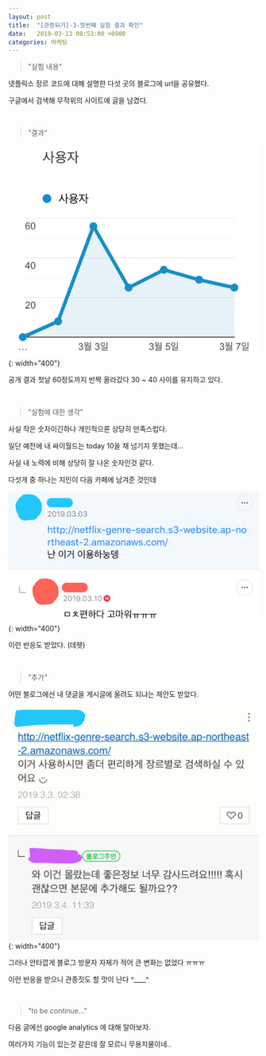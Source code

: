 ```yaml
---
layout: post
title:  "[관종되기]-3-첫번째 실험 결과 확인"
date:   2019-03-13 08:53:00 +0900
categories: 마케팅
---
```


> "실험 내용"

넷플릭스 장르 코드에 대해 설명한 다섯 곳의 블로그에 url을 공유했다.

구글에서 검색해 무작위의 사이트에 글을 남겼다.

<br>

> "결과"

![실험1 결과](/assets/img/2019-03-13-experiment1.png){: width="400"}

공개 결과 첫날 60정도까지 반짝 올라갔다 30 ~ 40 사이를 유지하고 있다.

<br>

> "실험에 대한 생각"

사실 작은 숫자이긴하나 개인적으론 상당히 만족스럽다.

일단 예전에 내 싸이월드는 today 10을 채 넘기지 못했는데...

사실 내 노력에 비해 상당히 잘 나온 숫자인것 같다.

다섯개 중 하나는 지인이 다음 카페에 남겨준 것인데

![실험1 반응](/assets/img/2019-03-13-reaction.png){: width="400"}

이런 반응도 받았다. (데헷)

<br>

> "추가"

어떤 블로그에선 내 댓글을 게시글에 올려도 되냐는 제안도 받았다.

![실험1 제안](/assets/img/2019-03-13-suggest.png){: width="400"}

그러나 안타깝게 블로그 방문자 자체가 적어 큰 변화는 없었다 ㅠㅠㅠ

이런 반응을 받으니 관종짓도 할 맛이 난다 ^____^

<br>

> "to be continue..."

다음 글에선 google analytics 에 대해 알아보자.

여러가지 기능이 있는것 같은데 잘 모르니 무용지물이네..





